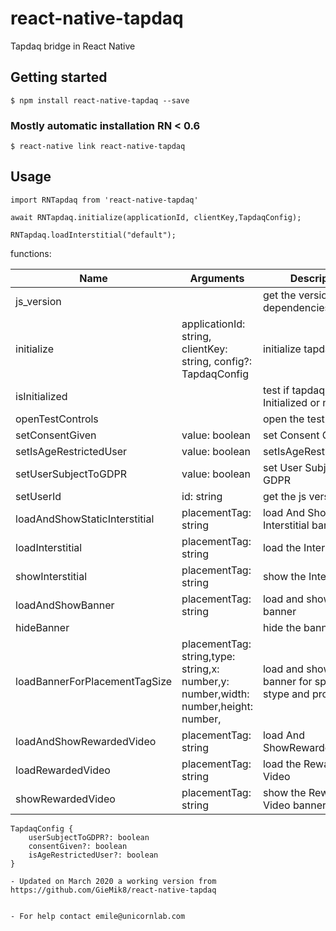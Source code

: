 # react-native-tapdaq
Tapdaq bridge in React Native

## Getting started
`$ npm install react-native-tapdaq --save`

### Mostly automatic installation RN < 0.6
`$ react-native link react-native-tapdaq`

## Usage

`import RNTapdaq from 'react-native-tapdaq'`

`await RNTapdaq.initialize(applicationId, clientKey,TapdaqConfig);`

`RNTapdaq.loadInterstitial("default");`



functions:

Name        | Arguments                                                           | Description
------------|-----------                                                          |----------------
js_version     |                   | get the version of this dependencies
initialize   | applicationId: string, clientKey: string, config?: TapdaqConfig  |initialize tapdaq
isInitialized     |                   | test if tapdaq is is Initialized or not 
openTestControls     |                   | open the test controls 
setConsentGiven     |      value: boolean             | set Consent Given
setIsAgeRestrictedUser     |    value: boolean               |setIsAgeRestrictedUser
setUserSubjectToGDPR     |     value: boolean              | set User Subject To GDPR
setUserId     |          id: string         | get the js version 
loadAndShowStaticInterstitial     |       placementTag: string             | load And Show Interstitial  banner
loadInterstitial     |     placementTag: string              | load the Interstitial
showInterstitial     |   placementTag: string                | show the Interstitial 
loadAndShowBanner     |       placementTag: string            | load and show the banner 
hideBanner     |                   | hide the banner
loadBannerForPlacementTagSize     |   placementTag: string,type: string,x: number,y: number,width: number,height: number,  | load and show the banner for specific stype and properties
loadAndShowRewardedVideo     |      placementTag: string             | load And ShowRewarded banner 
loadRewardedVideo     |      placementTag: string             | load the Rewarded Video 
showRewardedVideo     |        placementTag: string           | show the Rewarded Video banner


```
TapdaqConfig {
    userSubjectToGDPR?: boolean
    consentGiven?: boolean
    isAgeRestrictedUser?: boolean
}

- Updated on March 2020 a working version from https://github.com/GieMik8/react-native-tapdaq


- For help contact emile@unicornlab.com

